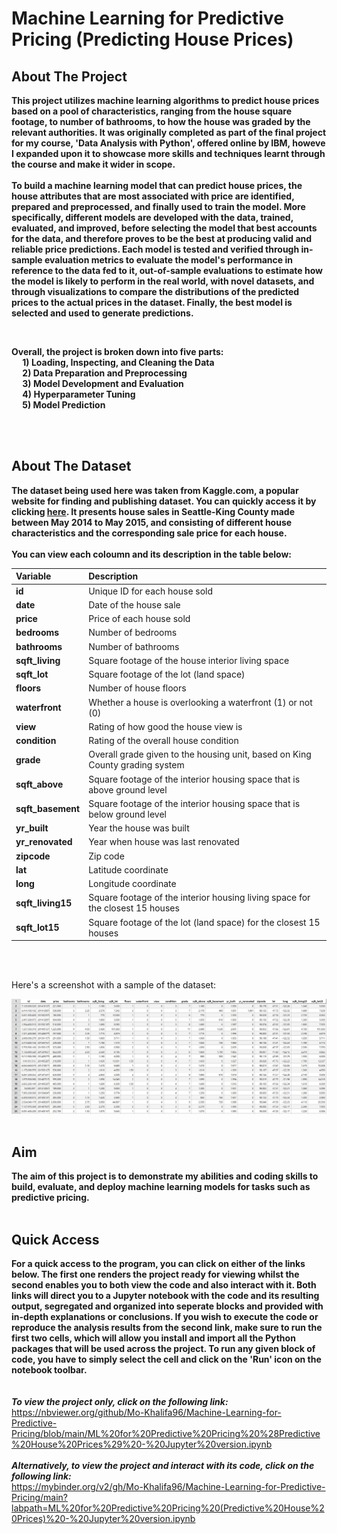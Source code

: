 # Machine Learning for Predictive Pricing (Predicting House Prices)


## About The Project


**This project utilizes machine learning algorithms to predict house prices based on a pool of characteristics, 
ranging from the house square footage, to number of bathrooms, to how the house was graded by the relevant 
authorities. It was originally completed as part of the final project for my course, 'Data Analysis with 
Python', offered online by IBM, howeve I expanded upon it to showcase more skills and techniques learnt 
through the course and make it wider in scope.**
<br>
<br>
**To build a machine learning model that can predict house prices, the house attributes that are most associated 
with price are identified, prepared and preprocessed, and finally used to train the model. More specifically, 
different models are developed with the data, trained, evaluated, and improved, before selecting the model that 
best accounts for the data, and therefore proves to be the best at producing valid and reliable price predictions. 
Each model is tested and verified through in-sample evaluation metrics to evaluate the model's performance in reference 
to the data fed to it, out-of-sample evaluations to estimate how the model is likely to perform in the real world, with 
novel datasets, and through visualizations to compare the distributions of the predicted prices to the actual prices in 
the dataset. Finally, the best model is selected and used to generate predictions.** <br>

<br>

**Overall, the project is broken down into five parts: <br>
&emsp; 1) Loading, Inspecting, and Cleaning the Data <br>
&emsp; 2) Data Preparation and Preprocessing <br>
&emsp; 3) Model Development and Evaluation <br>
&emsp; 4) Hyperparameter Tuning <br>
&emsp; 5) Model Prediction** <br>

<br>
<br>



## About The Dataset 
**The dataset being used here was taken from Kaggle.com, a popular website for finding and publishing dataset. 
You can quickly access it by clicking [here](https://www.kaggle.com/datasets/harlfoxem/housesalesprediction?utm_medium=Exinfluencer&utm_source=Exinfluencer&utm_content=000026UJ&utm_term=10006555&utm_id=NA-SkillsNetwork-wwwcourseraorg-SkillsNetworkCoursesIBMDeveloperSkillsNetworkDA0101ENSkillsNetwork20235326-2022-01-01). It presents house sales 
in Seattle-King County made between May 2014 to May 2015, and consisting of different house characteristics and 
the corresponding sale price for each house.** <br> 
<br>
**You can view each coloumn and its description in the table below:** <br>

| **Variable**      | **Description**                                                                                         |
| :-----------------| :------------------------------------------------------------------------------------------------------ |
| **id**            | Unique ID for each house sold                                                                           |
| **date**          | Date of the house sale                                                                                  |
| **price**         | Price of each house sold                                                                                |
| **bedrooms**      | Number of bedrooms                                                                                      |
| **bathrooms**     | Number of bathrooms                                                                                     |
| **sqft_living**   | Square footage of the house interior living space                                                       |
| **sqft_lot**      | Square footage of the lot (land space)                                                                  |
| **floors**        | Number of house floors                                                                                  |
| **waterfront**    | Whether a house is overlooking a waterfront (1) or not (0)                                              |
| **view**          | Rating of how good the house view is                                                                    |
| **condition**     | Rating of the overall house condition                                                                   |
| **grade**         | Overall grade given to the housing unit, based on King County grading system                            |
| **sqft_above**    | Square footage of the interior housing space that is above ground level                                 |
| **sqft_basement** | Square footage of the interior housing space that is below ground level                                 |
| **yr_built**      | Year the house was built                                                                                |
| **yr_renovated**  | Year when house was last renovated                                                                      |
| **zipcode**       | Zip code                                                                                                |
| **lat**           | Latitude coordinate                                                                                     |
| **long**          | Longitude coordinate                                                                                    |
| **sqft_living15** | Square footage of the interior housing living space for the closest 15 houses                           |
| **sqft_lot15**    | Square footage of the lot (land space) for the closest 15 houses                                        |


<br>
<br>

Here's a screenshot with a sample of the dataset:
<br> 

<img src="house sales screenshot.jpg" alt="https://github.com/Mo-Khalifa96/Machine-Learning-for-Predictive-Pricing/blob/main/house%20sales%20screenshot.jpg" width="800"/>

<br>
<br> 

## Aim 
**The aim of this project is to demonstrate my abilities and coding skills to build, evaluate, and deploy 
machine learning models for tasks such as predictive pricing.**
<br>
<br>

## Quick Access 
**For a quick access to the program, you can click on either of the links below. The first one renders the project 
ready for viewing whilst the second enables you to both view the code and also interact with it. Both links will 
direct you to a Jupyter notebook with the code and its resulting output, segregated and organized into seperate blocks 
and provided with in-depth explanations or conclusions. If you wish to execute the code or reproduce the analysis results 
from the second link, make sure to run the first two cells, which will allow you install and import all the Python packages 
that will be used across the project. To run any given block of code, you have to simply select the cell and click on the 'Run' 
icon on the notebook toolbar.**
<br>
<br>
<br>
***To view the project only, click on the following link:*** <br>
https://nbviewer.org/github/Mo-Khalifa96/Machine-Learning-for-Predictive-Pricing/blob/main/ML%20for%20Predictive%20Pricing%20%28Predictive%20House%20Prices%29%20-%20Jupyter%20version.ipynb
<br>
<br>
***Alternatively, to view the project and interact with its code, click on the following link:*** <br>
https://mybinder.org/v2/gh/Mo-Khalifa96/Machine-Learning-for-Predictive-Pricing/main?labpath=ML%20for%20Predictive%20Pricing%20(Predictive%20House%20Prices)%20-%20Jupyter%20version.ipynb
<br>
<br>

